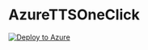 # AzureTTSOneClick
[![Deploy to Azure](https://aka.ms/deploytoazurebutton)](https://portal.azure.com/#create/Microsoft.Template/uri/https%3A%2F%2Fhttps://raw.githubusercontent.com/kappel420/AzureTTSOneClick/main/azuredeploy.json?token=GHSAT0AAAAAACDR7IJIF3ULBA4IM6GPTWEIZFJIYIQ)